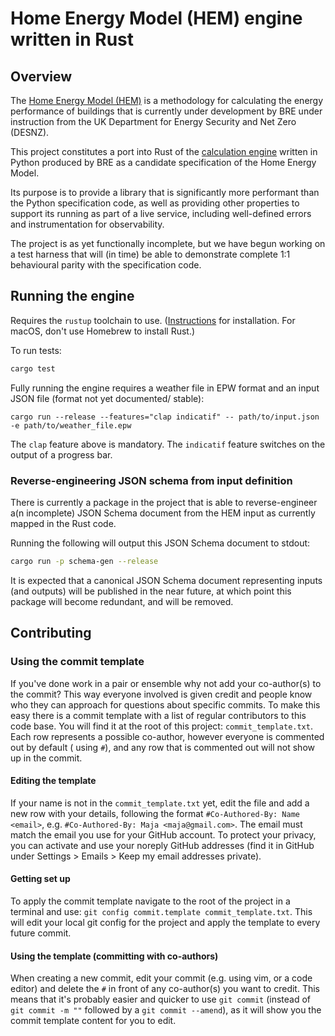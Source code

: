# Home Energy Model (HEM) engine written in Rust

## Overview

The [Home Energy Model (HEM)](https://www.gov.uk/government/publications/home-energy-model-technical-documentation) is a
methodology for calculating the energy performance of buildings that is currently under development by BRE under
instruction from the UK Department for Energy Security and Net Zero (DESNZ).

This project constitutes a port into Rust of
the [calculation engine](https://dev.azure.com/BreGroup/_git/Home%20Energy%20Model) written in Python produced by BRE as
a candidate specification of the Home Energy Model.

Its purpose is to provide a library that is significantly more performant than the Python specification code, as well as
providing other properties to support its running as part of a live service, including well-defined errors and
instrumentation for observability.

The project is as yet functionally incomplete, but we have begun working on a test harness that will (in time) be able
to demonstrate complete 1:1 behavioural parity with the specification code.

## Running the engine

Requires the `rustup` toolchain to use. ([Instructions](https://rustup.rs) for installation. For macOS, don't use
Homebrew to install Rust.)

To run tests:

```bash
cargo test
```

Fully running the engine requires a weather file in EPW format and an input JSON file (format not yet documented/
stable):

```
cargo run --release --features="clap indicatif" -- path/to/input.json -e path/to/weather_file.epw
```

The `clap` feature above is mandatory. The `indicatif` feature switches on the output of a progress bar.

### Reverse-engineering JSON schema from input definition

There is currently a package in the project that is able to reverse-engineer a(n incomplete) JSON Schema document from
the HEM input as currently mapped in the Rust code.

Running the following will output this JSON Schema document to stdout:

```bash
cargo run -p schema-gen --release
```

It is expected that a canonical JSON Schema document representing inputs (and outputs) will be published in the near
future, at which point this package will become redundant,
and will be removed.

## Contributing

### Using the commit template

If you've done work in a pair or ensemble why not add your co-author(s) to the commit? This way everyone involved is
given credit and people know who they can approach for questions about specific commits. To make this easy there is a
commit template with a list of regular contributors to this code base. You will find it at the root of this
project: `commit_template.txt`. Each row represents a possible co-author, however everyone is commented out by default (
using `#`), and any row that is commented out will not show up in the commit.

#### Editing the template

If your name is not in the `commit_template.txt` yet, edit the file and add a new row with your details, following the
format `#Co-Authored-By: Name <email>`, e.g. `#Co-Authored-By: Maja <maja@gmail.com>`. The email must match the email
you use for your GitHub account. To protect your privacy, you can activate and use your noreply GitHub addresses (find
it in GitHub under Settings > Emails > Keep my email addresses private).

#### Getting set up

To apply the commit template navigate to the root of the project in a terminal and
use: `git config commit.template commit_template.txt`. This will edit your local git config for the project and apply
the template to every future commit.

#### Using the template (committing with co-authors)

When creating a new commit, edit your commit (e.g. using vim, or a code editor) and delete the `#` in front of any
co-author(s) you want to credit. This means that it's probably easier and quicker to use `git commit` (instead
of `git commit -m ""` followed by a `git commit --amend`), as it will show you the commit template content for you to
edit.
